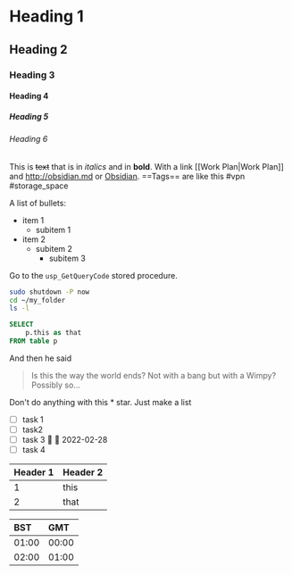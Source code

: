 # Heading 1
## Heading 2
### Heading 3
#### Heading 4
##### Heading 5
###### Heading 6

This is ~~text~~ that is in *italics* and in **bold**. With a link [[Work Plan|Work Plan]] and http://obsidian.md or [Obsidian](http://obsidian.md). ==Tags== are like this #vpn #storage_space 

A list of bullets:
- item 1
	- subitem 1
- item 2
	- subitem 2
		- subitem 3

Go to the `usp_GetQueryCode` stored procedure.
```bash
sudo shutdown -P now
cd ~/my_folder
ls -l
```

```sql
SELECT
	p.this as that
FROM table p
```

And then he said
>Is this the way the world ends? Not with a bang but with a Wimpy?
>Possibly so...

Don't do anything with this \* star. Just make a list
- [ ] task 1
- [ ] task2
- [ ] task 3 🔼 📅 2022-02-28
- [ ] task 4 

Header 1 | Header 2
----------|--------
1 | this
2  | that
      

| BST   | GMT   |
|:----- |:----- |
| 01:00 | 00:00 |
| 02:00 | 01:00 |


